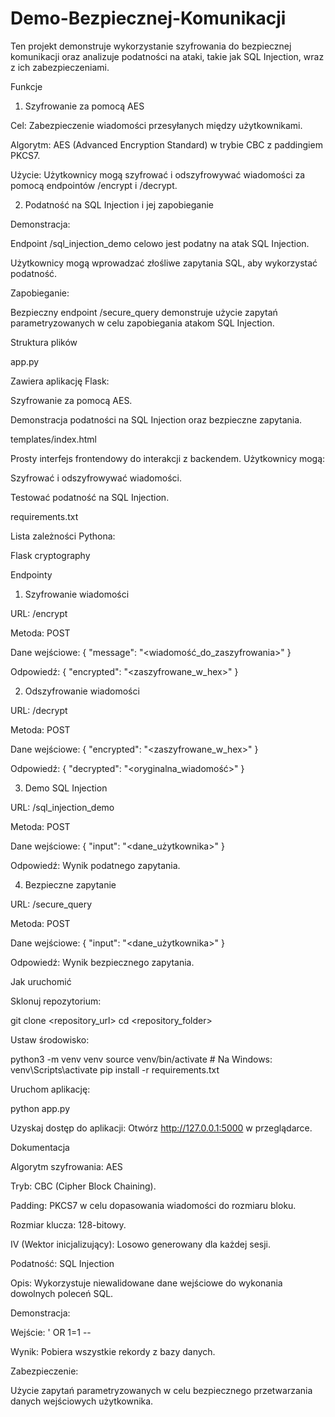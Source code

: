 # Demo-Bezpiecznej-Komunikacji
Ten projekt demonstruje wykorzystanie szyfrowania do bezpiecznej komunikacji oraz analizuje podatności na ataki, takie jak SQL Injection, wraz z ich zabezpieczeniami.

Funkcje

1. Szyfrowanie za pomocą AES

Cel: Zabezpieczenie wiadomości przesyłanych między użytkownikami.

Algorytm: AES (Advanced Encryption Standard) w trybie CBC z paddingiem PKCS7.

Użycie: Użytkownicy mogą szyfrować i odszyfrowywać wiadomości za pomocą endpointów /encrypt i /decrypt.

2. Podatność na SQL Injection i jej zapobieganie

Demonstracja:

Endpoint /sql_injection_demo celowo jest podatny na atak SQL Injection.

Użytkownicy mogą wprowadzać złośliwe zapytania SQL, aby wykorzystać podatność.

Zapobieganie:

Bezpieczny endpoint /secure_query demonstruje użycie zapytań parametryzowanych w celu zapobiegania atakom SQL Injection.

Struktura plików

app.py

Zawiera aplikację Flask:

Szyfrowanie za pomocą AES.

Demonstracja podatności na SQL Injection oraz bezpieczne zapytania.

templates/index.html

Prosty interfejs frontendowy do interakcji z backendem. Użytkownicy mogą:

Szyfrować i odszyfrowywać wiadomości.

Testować podatność na SQL Injection.

requirements.txt

Lista zależności Pythona:

Flask
cryptography

Endpointy

1. Szyfrowanie wiadomości

URL: /encrypt

Metoda: POST

Dane wejściowe: { "message": "<wiadomość_do_zaszyfrowania>" }

Odpowiedź: { "encrypted": "<zaszyfrowane_w_hex>" }

2. Odszyfrowanie wiadomości

URL: /decrypt

Metoda: POST

Dane wejściowe: { "encrypted": "<zaszyfrowane_w_hex>" }

Odpowiedź: { "decrypted": "<oryginalna_wiadomość>" }

3. Demo SQL Injection

URL: /sql_injection_demo

Metoda: POST

Dane wejściowe: { "input": "<dane_użytkownika>" }

Odpowiedź: Wynik podatnego zapytania.

4. Bezpieczne zapytanie

URL: /secure_query

Metoda: POST

Dane wejściowe: { "input": "<dane_użytkownika>" }

Odpowiedź: Wynik bezpiecznego zapytania.

Jak uruchomić

Sklonuj repozytorium:

git clone <repository_url>
cd <repository_folder>

Ustaw środowisko:

python3 -m venv venv
source venv/bin/activate  # Na Windows: venv\Scripts\activate
pip install -r requirements.txt

Uruchom aplikację:

python app.py

Uzyskaj dostęp do aplikacji:
Otwórz http://127.0.0.1:5000 w przeglądarce.

Dokumentacja

Algorytm szyfrowania: AES

Tryb: CBC (Cipher Block Chaining).

Padding: PKCS7 w celu dopasowania wiadomości do rozmiaru bloku.

Rozmiar klucza: 128-bitowy.

IV (Wektor inicjalizujący): Losowo generowany dla każdej sesji.

Podatność: SQL Injection

Opis: Wykorzystuje niewalidowane dane wejściowe do wykonania dowolnych poleceń SQL.

Demonstracja:

Wejście: ' OR 1=1 --

Wynik: Pobiera wszystkie rekordy z bazy danych.

Zabezpieczenie:

Użycie zapytań parametryzowanych w celu bezpiecznego przetwarzania danych wejściowych użytkownika.
